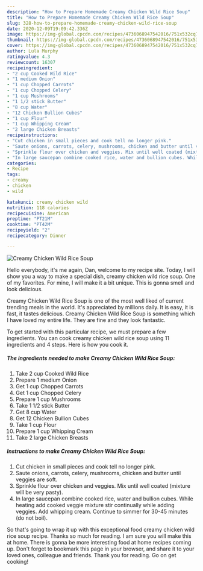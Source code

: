 ```yaml
---
description: "How to Prepare Homemade Creamy Chicken Wild Rice Soup"
title: "How to Prepare Homemade Creamy Chicken Wild Rice Soup"
slug: 328-how-to-prepare-homemade-creamy-chicken-wild-rice-soup
date: 2020-12-09T19:09:42.336Z
image: https://img-global.cpcdn.com/recipes/4736068947542016/751x532cq70/creamy-chicken-wild-rice-soup-recipe-main-photo.jpg
thumbnail: https://img-global.cpcdn.com/recipes/4736068947542016/751x532cq70/creamy-chicken-wild-rice-soup-recipe-main-photo.jpg
cover: https://img-global.cpcdn.com/recipes/4736068947542016/751x532cq70/creamy-chicken-wild-rice-soup-recipe-main-photo.jpg
author: Lula Murphy
ratingvalue: 4.3
reviewcount: 16307
recipeingredient:
- "2 cup Cooked Wild Rice"
- "1 medium Onion"
- "1 cup Chopped Carrots"
- "1 cup Chopped Celery"
- "1 cup Mushrooms"
- "1 1/2 stick Butter"
- "8 cup Water"
- "12 Chicken Bullion Cubes"
- "1 cup Flour"
- "1 cup Whipping Cream"
- "2 large Chicken Breasts"
recipeinstructions:
- "Cut chicken in small pieces and cook tell no longer pink."
- "Saute onions, carrots, celery, mushrooms, chicken and butter until veggies are soft."
- "Sprinkle flour over chicken and veggies. Mix until well coated (mixture will be very pasty)."
- "In large saucepan combine cooked rice, water and bullion cubes. While heating add cooked veggie mixture stir continually while adding veggies. Add whipping cream. Continue to simmer for 30-45 minutes (do not boil)."
categories:
- Recipe
tags:
- creamy
- chicken
- wild

katakunci: creamy chicken wild 
nutrition: 118 calories
recipecuisine: American
preptime: "PT21M"
cooktime: "PT42M"
recipeyield: "2"
recipecategory: Dinner

---
```



![Creamy Chicken Wild Rice Soup](https://img-global.cpcdn.com/recipes/4736068947542016/751x532cq70/creamy-chicken-wild-rice-soup-recipe-main-photo.jpg)

Hello everybody, it's me again, Dan, welcome to my recipe site. Today, I will show you a way to make a special dish, creamy chicken wild rice soup. One of my favorites. For mine, I will make it a bit unique. This is gonna smell and look delicious.



Creamy Chicken Wild Rice Soup is one of the most well liked of current trending meals in the world. It's appreciated by millions daily. It is easy, it is fast, it tastes delicious. Creamy Chicken Wild Rice Soup is something which I have loved my entire life. They are fine and they look fantastic.


To get started with this particular recipe, we must prepare a few ingredients. You can cook creamy chicken wild rice soup using 11 ingredients and 4 steps. Here is how you cook it.

<!--inarticleads1-->

##### The ingredients needed to make Creamy Chicken Wild Rice Soup:

1. Take 2 cup Cooked Wild Rice
1. Prepare 1 medium Onion
1. Get 1 cup Chopped Carrots
1. Get 1 cup Chopped Celery
1. Prepare 1 cup Mushrooms
1. Take 1 1/2 stick Butter
1. Get 8 cup Water
1. Get 12 Chicken Bullion Cubes
1. Take 1 cup Flour
1. Prepare 1 cup Whipping Cream
1. Take 2 large Chicken Breasts




<!--inarticleads2-->

##### Instructions to make Creamy Chicken Wild Rice Soup:

1. Cut chicken in small pieces and cook tell no longer pink.
1. Saute onions, carrots, celery, mushrooms, chicken and butter until veggies are soft.
1. Sprinkle flour over chicken and veggies. Mix until well coated (mixture will be very pasty).
1. In large saucepan combine cooked rice, water and bullion cubes. While heating add cooked veggie mixture stir continually while adding veggies. Add whipping cream. Continue to simmer for 30-45 minutes (do not boil).




So that's going to wrap it up with this exceptional food creamy chicken wild rice soup recipe. Thanks so much for reading. I am sure you will make this at home. There is gonna be more interesting food at home recipes coming up. Don't forget to bookmark this page in your browser, and share it to your loved ones, colleague and friends. Thank you for reading. Go on get cooking!
